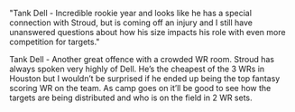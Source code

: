"Tank Dell - Incredible rookie year and looks like he has a special connection with Stroud, but is coming off an injury and I still have unanswered questions about how his size impacts his role with even more competition for targets."

Tank Dell - Another great offence with a crowded WR room. Stroud has always spoken very highly of Dell. He’s the cheapest of the 3 WRs in Houston but I wouldn’t be surprised if he ended up being the top fantasy scoring WR on the team. As camp goes on it’ll be good to see how the targets are being distributed and who is on the field in 2 WR sets.
